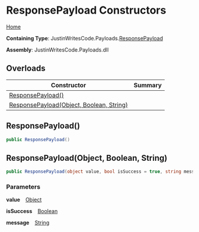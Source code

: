 # ResponsePayload Constructors

[Home](../../../README.md)

**Containing Type**: JustinWritesCode\.Payloads\.[ResponsePayload](../README.md)

**Assembly**: JustinWritesCode\.Payloads\.dll

## Overloads

| Constructor | Summary |
| ----------- | ------- |
| [ResponsePayload()](#3719470865) | |
| [ResponsePayload(Object, Boolean, String)](#3428038925) | |

<a id="3719470865"></a>

## ResponsePayload\(\) 

```csharp
public ResponsePayload()
```

<a id="3428038925"></a>

## ResponsePayload\(Object, Boolean, String\) 

```csharp
public ResponsePayload(object value, bool isSuccess = true, string message = null)
```

### Parameters

**value** &ensp; [Object](https://docs.microsoft.com/en-us/dotnet/api/system.object)

**isSuccess** &ensp; [Boolean](https://docs.microsoft.com/en-us/dotnet/api/system.boolean)

**message** &ensp; [String](https://docs.microsoft.com/en-us/dotnet/api/system.string)